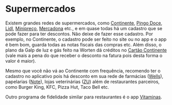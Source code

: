 # Supermercados

Existem grandes redes de supermercados, como [Continente](https://www.continente.pt), [Pingo Doce](https://www.pingodoce.pt), [Lidl](https://www.lidl.pt), [Minipreço](https://www.minipreco.pt), [Mercadona](https://www.mercadona.pt) etc., e em quase todas há um cadastro que se pode fazer para ter descontos. Não deixe de fazer esse cadastro. Por exemplo, no Continente, o cadastro pode ser feito no site ou no app e o app é bem bom, guarda todas as notas fiscais das compras etc. Além disso, o plano da Galp de luz e gás feito na Worten dá créditos no [Cartão Continente](https://www.cartaocontinente.pt) (vale mais a pena do que receber o desconto na fatura pois desta forma o valor é maior).

Mesmo que você não vá ao Continente com frequência, recomendo ter o cadastro no aplicativo pois há desconto em sua rede de farmácias ([Wells](https://www.continente.pt/stores/wells)), papelarias ([Note](https://noteonline.pt)), lojas veterinárias ([ZU](https://www.zuonline.pt)) além de restaurantes parceiros, como Burger King, KFC, Pizza Hut, Taco Bell etc.

Outro programa de fidelidade similar para restaurantes é o app [Vitaminas](https://vitaminas.pt).
